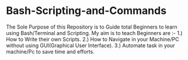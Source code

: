 # Bash-Scripting-and-Commands
The Sole Purpose of this Repository is to Guide total Beginners to learn using Bash/Terminal and Scripting.
My aim is to teach Beginners are :- 
 1.) How to Write their own Scripts.
 2.) How to Navigate in your Machine/PC without using GUI(Graphical User Interface).
 3.) Automate task in your machine/Pc to save time and efforts.

